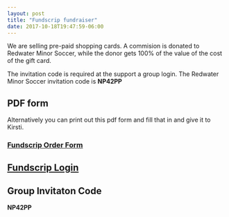 ```yaml
---
layout: post
title: "Fundscrip fundraiser"
date: 2017-10-18T19:47:59-06:00
---
```


We are selling pre-paid shopping cards. A commision is donated to Redwater Minor Soccer, while the donor gets 100% of the value of the cost of the gift card. 

The invitation code is required at the support a group login. The Redwater Minor Soccer invitation code is **NP42PP**

## PDF form
Alternatively you can print out this pdf form and fill that in and give it to Kirsti.

### [Fundscrip Order Form][order]

## [Fundscrip Login][link]

## Group Invitaton Code
**NP42PP**

[link]: https://www.fundscrip.com/support-a-group 
[order]: http://redwatersoccer.ca/POF_38361_AB_20171019125951662.pdf
